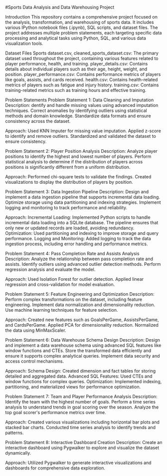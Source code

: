 #Sports Data Analysis and Data Warehousing Project

Introduction
This repository contains a comprehensive project focused on the analysis, transformation, and warehousing of sports data. It includes various IPython notebook files (.ipynb), SQL scripts, and dataset files. The project addresses multiple problem statements, each targeting specific data processing and analytical tasks using Python, SQL, and various data visualization tools.

Dataset Files
Sports dataset.csv, cleaned_sports_dataset.csv: The primary dataset used throughout the project, containing various features related to player performance, health, and training.
player_details.csv: Contains details about individual players such as their age, height, weight, and position.
player_performance.csv: Contains performance metrics of players like goals, assists, and cards received.
health.csv: Contains health-related metrics of players such as fatigue and injury history.
training.csv: Contains training-related metrics such as training hours and effective training.

Problem Statements
Problem Statement 1: Data Cleaning and Imputation
Description:
dentify and handle missing values using advanced imputation techniques.
Correct anomalies by identifying outliers using statistical methods and domain knowledge.
Standardize data formats and ensure consistency across the dataset.

Approach:
Used KNN Imputer for missing value imputation.
Applied z-score to identify and remove outliers.
Standardized and validated the dataset to ensure consistency.

Problem Statement 2: Player Position Analysis
Description:
Analyze player positions to identify the highest and lowest number of players.
Perform statistical analysis to determine if the distribution of players across positions is significantly different from a uniform distribution.

Approach:
Performed chi-square tests to validate the findings.
Created visualizations to display the distribution of players by position.

Problem Statement 3: Data Ingestion Pipeline
Description:
Design and implement a data ingestion pipeline that supports incremental data loading.
Optimize storage using data partitioning and indexing strategies.
Implement logging and monitoring to track performance and reliability.

Approach:
Incremental Loading: Implemented Python scripts to handle incremental data loading into a SQLite database. The pipeline ensures that only new or updated records are loaded, avoiding redundancy.
Optimization: Used partitioning and indexing to improve storage and query performance.
Logging and Monitoring: Added logging to track the data ingestion process, including error handling and performance metrics.

Problem Statement 4: Pass Completion Rate and Assists Analysis
Description:
Analyze the relationship between pass completion rate and assists.
Identify outliers using advanced outlier detection methods.
Perform regression analysis and evaluate the model.

Approach:
Used Isolation Forest for outlier detection.
Applied linear regression and cross-validation for model evaluation.

Problem Statement 5: Feature Engineering and Optimization
Description:
Perform complex transformations on the dataset, including feature engineering.
Implement data normalization and dimensionality reduction.
Use machine learning techniques for feature selection.

Approach:
Created new features such as GoalsPerGame, AssistsPerGame, and CardsPerGame.
Applied PCA for dimensionality reduction.
Normalized the data using MinMaxScaler.

Problem Statement 6: Data Warehouse Schema Design
Description:
Design and implement a data warehouse schema using advanced SQL features like window functions and CTEs.
Store the transformed data efficiently and ensure it supports complex analytical queries.
Implement data security and access control mechanisms.

Approach:
Schema Design: Created dimension and fact tables for storing detailed and aggregated data.
Advanced SQL Features: Used CTEs and window functions for complex queries.
Optimization: Implemented indexing, partitioning, and materialized views for performance optimization.

Problem Statement 7: Team and Player Performance Analysis
Description:
Identify the team with the highest number of goals.
Perform a time series analysis to understand trends in goal scoring over the season.
Analyze the top goal scorer's performance metrics over time.

Approach:
Created various visualizations including horizontal bar plots and stacked bar charts.
Conducted time series analysis to identify trends and patterns.

Problem Statement 8: Interactive Dashboard Creation
Description:
Create an interactive dashboard using Pygwalker to explore and visualize the dataset dynamically.

Approach:
Utilized Pygwalker to generate interactive visualizations and dashboards for comprehensive data exploration.
